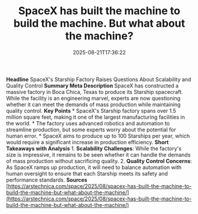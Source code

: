﻿---
title: "SpaceX has built the machine to build the machine. But what about the machine?"
date: "2025-08-21T17:36:22"
category: "Markets"
summary: ""
slug: "spacex has built the machine to build the machine but what a"
source_urls:
  - "https://arstechnica.com/space/2025/08/spacex-has-built-the-machine-to-build-the-machine-but-what-about-the-machine/"
seo:
  title: "SpaceX has built the machine to build the machine. But what about the machine? | Hash n Hedge"
  description: ""
  keywords: ["news", "markets", "brief"]
---
**Headline** SpaceX's Starship Factory Raises Questions About Scalability and Quality Control  **Summary Meta Description** SpaceX has constructed a massive factory in Boca Chica, Texas to produce its Starship spacecraft. While the facility is an engineering marvel, experts are now questioning whether it can meet the demands of mass production while maintaining quality control.  **Key Points**  * SpaceX's Starship factory spans over 1.5 million square feet, making it one of the largest manufacturing facilities in the world. * The factory uses advanced robotics and automation to streamline production, but some experts worry about the potential for human error. * SpaceX aims to produce up to 100 Starships per year, which would require a significant increase in production efficiency.  **Short Takeaways with Analysis**  1. **Scalability Challenges**: While the factory's size is impressive, it remains to be seen whether it can handle the demands of mass production without sacrificing quality. 2. **Quality Control Concerns**: As SpaceX ramps up production, it will need to balance automation with human oversight to ensure that each Starship meets its safety and performance standards.  **Sources** [https://arstechnica.com/space/2025/08/spacex-has-built-the-machine-to-build-the-machine-but-what-about-the-machine/](https://arstechnica.com/space/2025/08/spacex-has-built-the-machine-to-build-the-machine-but-what-about-the-machine/) 
